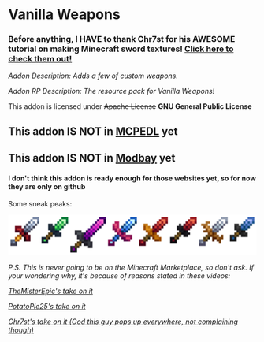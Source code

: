 # Vanilla Weapons

### Before anything, I HAVE to thank Chr7st for his AWESOME tutorial on making Minecraft sword textures! [Click here to check them out!](https://www.youtube.com/@Chr7st)

_Addon Description: Adds a few of custom weapons._

_Addon RP Description: The resource pack for Vanilla Weapons!_

This addon is licensed under ~~Apache License~~ **GNU General Public License**

## This addon IS NOT in [MCPEDL](https://mcpedl.com/) yet
## This addon IS NOT in [Modbay](https://modbay.net/) yet
#### I don't think this addon is ready enough for those websites yet, so for now they are only on github

Some sneak peaks:

![A sneak peak at the swords](/docs/images/alltheswords.png)

_P.S. This is never going to be on the Minecraft Marketplace, so don't ask. If your wondering why, it's because of reasons stated in these videos:_

_[TheMisterEpic's take on it](https://www.youtube.com/watch?v=ZAw0Rr6_ffc)_

_[PotatoPie25's take on it](https://www.youtube.com/watch?v=d3ymwnMohFA)_

_[Chr7st's take on it (God this guy pops up everywhere, not complaining though)](https://www.youtube.com/watch?v=RYH65IRapkI)_




                                            
                      
                      


